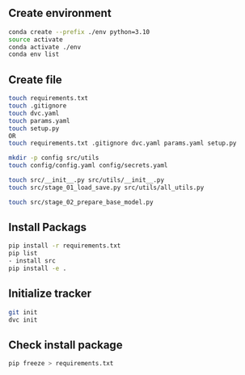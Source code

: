 ## Create environment
```bash
conda create --prefix ./env python=3.10
source activate
conda activate ./env
conda env list
```
## Create file
```bash
touch requirements.txt
touch .gitignore
touch dvc.yaml
touch params.yaml
touch setup.py
OR
touch requirements.txt .gitignore dvc.yaml params.yaml setup.py

mkdir -p config src/utils
touch config/config.yaml config/secrets.yaml

touch src/__init__.py src/utils/__init__.py
touch src/stage_01_load_save.py src/utils/all_utils.py

touch src/stage_02_prepare_base_model.py
```
## Install Packags
```bash
pip install -r requirements.txt
pip list
- install src
pip install -e .
```
## Initialize tracker
```bash
git init
dvc init
```
## Check install package
```bash
pip freeze > requirements.txt
```

